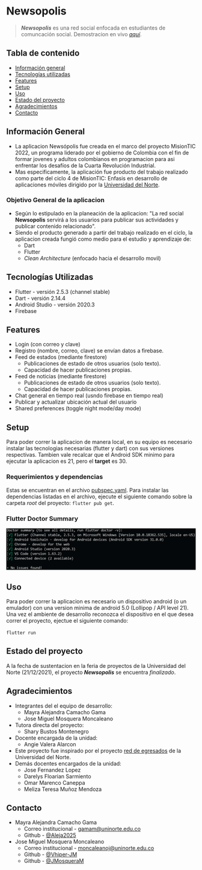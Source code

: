 # Newsopolis

> *__Newsopolis__* es una red social enfocada en
> estudiantes de comuncación social.
> Demostracion en vivo [_aquí_](https://www.canva.com/design/DAEzIGldpBc/nRJydeGDTR1IHiU9mY80lw/watch?utm_content=DAEzIGldpBc&utm_campaign=designshare&utm_medium=link&utm_source=publishsharelink).

## Tabla de contenido

* [Información general](#información-general)
* [Tecnologías utilizadas](#tecnologías-utilizadas)
* [Features](#features)
* [Setup](#setup)
* [Uso](#uso)
* [Estado del proyecto](#estado-del-proyecto)
* [Agradecimientos](#agradecimientos)
* [Contacto](#contacto)

## Información General

* La aplicacion Newsópolis fue creada en el marco del proyecto MisionTIC 2022, un programa liderado por el gobierno de Colombia con el fin de formar jovenes y adultos colombianos en programacion para asi enfrentar los desafíos de la Cuarta Revolución Industrial.
* Mas especificamente, la aplicación fue producto del trabajo realizado como parte del ciclo 4 de MisionTIC: Enfasis en desarrollo de aplicaciones móviles dirigido por la [Universidad del Norte](https://www.uninorte.edu.co/).

### Objetivo General de la aplicacion

* Según lo estipulado en la planeación de la aplicacion: "La red social __Newsopolis__ servirá a los usuarios para publicar sus actividades y publicar contenido relacionado".
* Siendo el producto generado a partir del trabajo realizado en el ciclo, la aplicacion creada fungió como medio para el estudio y aprendizaje de:
  * Dart
  * Flutter
  * _Clean Architecture_ (enfocado hacia el desarrollo movil)

## Tecnologías Utilizadas

* Flutter - versión 2.5.3 (channel stable)
* Dart - versión 2.14.4
* Android Studio - versión 2020.3
* Firebase

## Features

* Login (con correo y  clave)
* Registro (nombre, correo, clave) se envían datos a firebase.
* Feed de estados (mediante firestore)
  * Publicaciones de estado de otros usuarios (solo texto).
  * Capacidad de hacer publicaciones propias.
* Feed de noticias (mediante firestore)
  * Publicaciones de estado de otros usuarios (solo texto).
  * Capacidad de hacer publicaciones propias.
* Chat general en tiempo real (usndo firebase en tiempo real)
* Publicar y actualizar ubicación actual del usuario
* Shared preferences (toggle night mode/day mode)

## Setup

Para poder correr la aplicacion de manera local, en su equipo es necesario instalar las tecnologias necesarias (flutter y dart) con sus versiones respectivas. Tambien vale recalcar que el Android SDK minimo para ejecutar la aplicacion es 21, pero el __target__ es 30.

### Requerimientos y dependencias

Estas se encuentran en el archivo [pubspec.yaml](https://github.com/Vhiper-JM/Newsopolis/blob/main/newsopolis/pubspec.yaml). Para instalar las dependencias listadas en el archivo, ejecute el siguiente comando sobre la carpeta _root_ del proyecto: `flutter pub get`.

### Flutter Doctor Summary

![Example screenshot](newsopolis/img/flutter_doctor_summary.png)

## Uso

Para poder correr la aplicacion es necesario un dispositivo android (o un emulador) con una version minima de android 5.0 (Lollipop / API level 21). Una vez el ambiente de desarrollo reconozca el dispositivo en el que desea correr el proyecto, ejectue el siguiente comando:

`flutter run`

## Estado del proyecto

A la fecha de sustentacion en la feria de proyectos de la Universidad del Norte (21/12/2021), el proyecto _**Newsopolis**_ se encuentra _finalizado_.

## Agradecimientos

* Integrantes del el equipo de desarrollo:
  * Mayra Alejandra Camacho Gama
  * Jose Miguel Mosquera Moncaleano
* Tutora directa del proyecto:
  * Shary Bustos Montenegro
* Docente encargada de la unidad:
  * Angie Valera Alarcon
* Este proyecto fue inspirado por el proyecto [red de egresados](https://github.com/EjemplosMisionTic2022/red_egresados) de la Universidad del Norte.
* Demás docentes encargados de la unidad:
  * Jose Fernandez Lopez
  * Darelys Floarian Sarmiento
  * Omar Marenco Caneppa
  * Meliza Teresa Muñoz Mendoza

## Contacto

* Mayra Alejandra Camacho Gama
  * Correo institucional - gamam@uninorte.edu.co
  * Github - [@Aleja2025](https://github.com/Aleja2025)
* Jose Miguel Mosquera Moncaleano
  * Correo institucional - moncaleanoj@uninorte.edu.co
  * Github - [@Vhiper-JM](https://github.com/Vhiper-JM)
  * Github - [@JMosqueraM](https://github.com/JMosqueraM)
